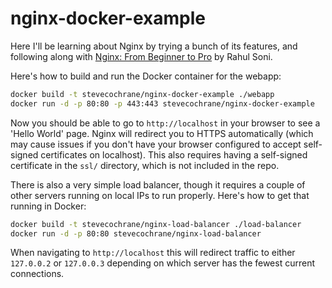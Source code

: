 # nginx-docker-example

Here I'll be learning about Nginx by trying a bunch of its features, and following along with
[Nginx: From Beginner to Pro](https://www.apress.com/gp/book/9781484216576) by Rahul Soni.

Here's how to build and run the Docker container for the webapp:

```bash
docker build -t stevecochrane/nginx-docker-example ./webapp
docker run -d -p 80:80 -p 443:443 stevecochrane/nginx-docker-example
```

Now you should be able to go to `http://localhost` in your browser to see a 'Hello World' page.
Nginx will redirect you to HTTPS automatically (which may cause issues if you don't have your
browser configured to accept self-signed certificates on localhost). This also requires having
a self-signed certificate in the `ssl/` directory, which is not included in the repo.

There is also a very simple load balancer, though it requires a couple of other servers running
on local IPs to run properly. Here's how to get that running in Docker:

```bash
docker build -t stevecochrane/nginx-load-balancer ./load-balancer
docker run -d -p 80:80 stevecochrane/nginx-load-balancer
```

When navigating to `http://localhost` this will redirect traffic to either `127.0.0.2` or
`127.0.0.3` depending on which server has the fewest current connections.
